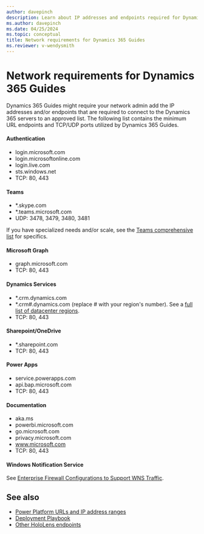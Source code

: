 ```yaml
---
author: davepinch
description: Learn about IP addresses and endpoints required for Dynamics 365 Guides.
ms.author: davepinch
ms.date: 04/25/2024
ms.topic: conceptual
title: Network requirements for Dynamics 365 Guides
ms.reviewer: v-wendysmith
---
```


# Network requirements for Dynamics 365 Guides

Dynamics 365 Guides might require your network admin add the IP addresses and/or endpoints that are required to connect to the Dynamics 365 servers to an approved list. The following list contains the minimum URL endpoints and TCP/UDP ports utilized by Dynamics 365 Guides.

#### Authentication

- login.microsoft.com
- login.microsoftonline.com
- login.live.com
- sts.windows.net
- TCP: 80, 443

#### Teams

- *.skype.com
- *.teams.microsoft.com
- UDP: 3478, 3479, 3480, 3481

If you have specialized needs and/or scale, see the [Teams comprehensive list](/microsoftteams/prepare-network) for specifics.

#### Microsoft Graph

- graph.microsoft.com
- TCP: 80, 443

#### Dynamics Services

- *.crm.dynamics.com
- *.crm#.dynamics.com (replace # with your region's number). See a [full list of datacenter regions](/power-platform/admin/new-datacenter-regions).
- TCP: 80, 443

#### Sharepoint/OneDrive

- *.sharepoint.com
- TCP: 80, 443

#### Power Apps

- service.powerapps.com
- api.bap.microsoft.com
- TCP: 80, 443

#### Documentation 

- aka.ms
- powerbi.microsoft.com
- go.microsoft.com
- privacy.microsoft.com
- www.microsoft.com 
- TCP: 80, 443

#### Windows Notification Service

See [Enterprise Firewall Configurations to Support WNS Traffic](/windows/apps/design/shell/tiles-and-notifications/firewall-allowlist-config).

## See also

- [Power Platform URLs and IP address ranges](/power-platform/admin/online-requirements#ip-addresses-and-urls)
- [Deployment Playbook](admin-deployment-playbook.md)
- [Other HoloLens endpoints](/hololens/hololens-offline)
